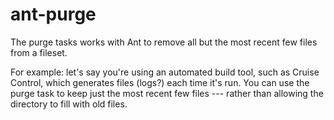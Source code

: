 # ant-purge

The purge tasks works with Ant to remove all but the most recent few files from a fileset. 

For example: let's say you're using an automated build tool, such as Cruise Control, 
which generates files (logs?) each time it's run. 
You can use the purge task to keep just the most recent few files --- rather than allowing the directory to fill with old files.
